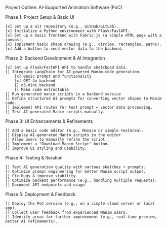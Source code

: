 Project Outline: AI-Supported Animation Software (PoC)

Phase 1: Project Setup & Basic UI

    [x] Set up a Git repository (e.g., GitHub/GitLab).
    [x] Initialize a Python environment with Flask/FastAPI.
    [x] Set up a basic frontend with Fabric.js (a simple HTML page with a canvas).
    [x] Implement basic shape drawing (e.g., circles, rectangles, paths).
    [x] Add a button to send vector data to the backend.

Phase 2: Backend Development & AI Integration

    [x] Set up Flask/FastAPI API to handle sketchpad data.
    [] Integrate LangChain for AI-powered Manim code generation.
        [x] Basic prompt and functionality
        [x] GPT-4o backend
        [] o3-mini backend
        [] Make code extractable
    [] Run generated manim scripts in a backend service
    [] Define structured AI prompts for converting vector shapes to Manim code.
    [] Implement API routes for text prompt + vector data processing.
    [] Test AI-generated Manim scripts manually.

Phase 3: UI Enhancements & Refinements

    [] Add a basic code editor (e.g., Monaco or simple textarea).
    [] Display AI-generated Manim scripts in the editor.
    [] Allow users to manually refine the script.
    [] Implement a "Download Manim Script" button.
    [] Improve UI styling and usability.

Phase 4: Testing & Iteration

    [] Test AI generation quality with various sketches + prompts.
    [] Optimize prompt engineering for better Manim script output.
    [] Fix bugs & improve stability.
    [] Optimize backend performance (e.g., handling multiple requests).
    [] Document API endpoints and usage.

Phase 5: Deployment & Feedback

    [] Deploy the PoC version (e.g., on a simple cloud server or local app).
    [] Collect user feedback from experienced Manim users.
    [] Identify areas for further improvement (e.g., real-time preview, better AI refinements).